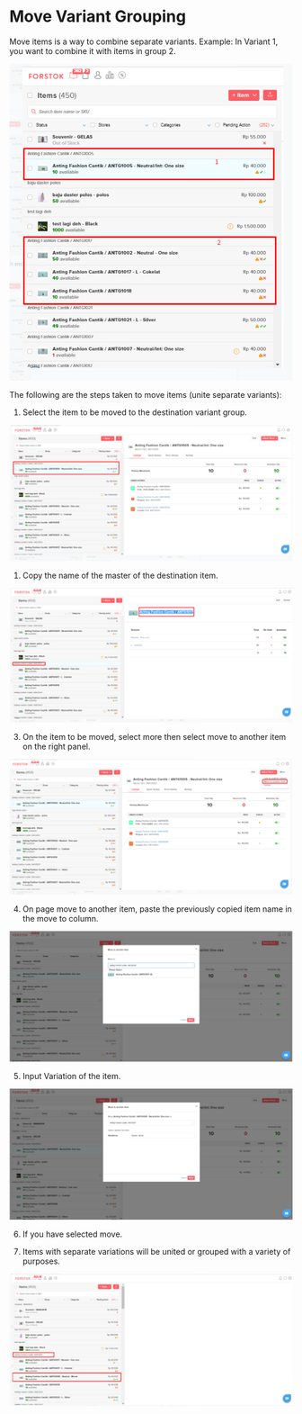 # Move Variant Grouping

Move items is a way to combine separate variants. Example: In Variant 1, you want to combine it with items in group 2.

![](../../.gitbook/assets/image%20%28189%29.png)

The following are the steps taken to move items \(unite separate variants\):

1. Select the item to be moved to the destination variant group.

![](../../.gitbook/assets/image%20%2847%29.png)

1. Copy the name of the master of the destination item.

![](../../.gitbook/assets/image%20%28216%29.png)

 3. On the item to be moved, select more then select move to another item on the right panel.

![](../../.gitbook/assets/image%20%2879%29.png)

 4. On page move to another item, paste the previously copied item name in the move to column.

![](../../.gitbook/assets/image%20%28275%29.png)

5. Input Variation of the item.

![](../../.gitbook/assets/image%20%28233%29.png)

6. If you have selected move. 

7. Items with separate variations will be united or grouped with a variety of purposes.

![](../../.gitbook/assets/image%20%28280%29.png)

[  
](https://s3.amazonaws.com/cdn.freshdesk.com/data/helpdesk/attachments/production/48021345040/original/nIKeThziw1OYDAAvfRQiL5qd97cnj3M0cA.png?1578046925)

